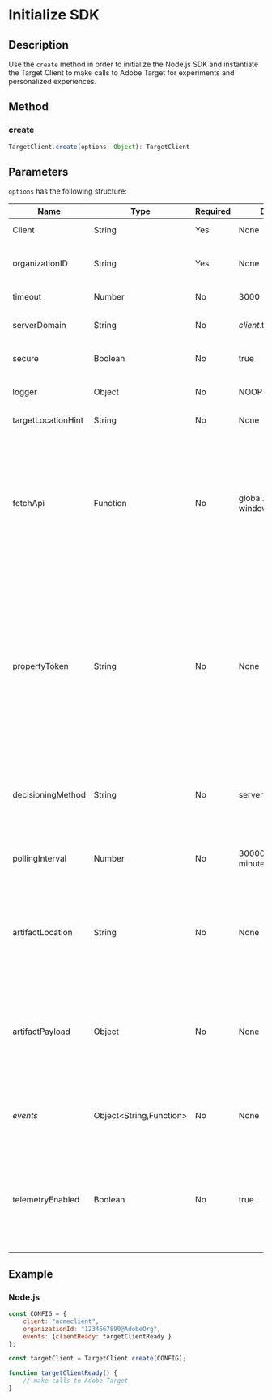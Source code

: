 # Initialize SDK

## Description

Use the `create` method in order to initialize the Node.js SDK and instantiate the Target Client to make calls to Adobe Target for experiments and personalized experiences.

## Method

<CodeBlock slots="heading, code" repeat="1" languages="js" />

### create

```js
TargetClient.create(options: Object): TargetClient
```

## Parameters

`options` has the following structure:

|Name|Type|Required|Default|Description|
| --- | --- | --- | --- | --- |
|Client|String|Yes|None|Adobe Target client ID|
|organizationID|String|Yes|None|Experience Cloud Organization ID|
|timeout|Number|No|3000|Timeout in milliseconds|
|serverDomain|String|No|*client*.tt.omtrdc.net|Overrides default hostname|
|secure|Boolean|No|true|Unset to enforce HTTP scheme|
|logger|Object|No|NOOP logger|Replaces the default NOOP logger|
|targetLocationHint|String|No|None|Target location hint|
|fetchApi|Function|No|global.fetch or window.fetch|[fetch](https://fetch.spec.whatwg.org/) is used by the SDK for http requests. By default node-fetch or the browser implementation of fetch is used. But an alternative implementation can be provided using `fetchApi`|
|propertyToken|String|No|None|**Target Property Token**. If specified here, all `getOffers` calls will use this value. **For on-device decisioning**, the SDK will only download the artifact that contains the qualified activities for the property token set in `propertyToken`|
|decisioningMethod|String|No|server-side|Determines which decisioning method to use (*on-device*, server-side, hybrid)|
|pollingInterval|Number|No|300000 (5 minutes)|Polling interval for the *on-device rule artifact* (in milliseconds)
|artifactLocation|String|No|None|A fully qualified url to the *on-device decisioning rule artifact*. Overrides internally determined location.|
|artifactPayload|Object|No|None|The JSON payload of the *on-device decisioning rule artifact*. If specified, it is used instead of requesting one from a URL.|
|*events*|Object<String,Function>|No|None|An optional object with event name keys and callback function values|
|telemetryEnabled|Boolean|No|true|When enabled, Adobe will collect SDK feature usage and performance telemetry data. Personal data is not collected.|

## Example

<CodeBlock slots="heading, code" repeat="1" languages="js" />

### Node.js

```js
const CONFIG = {
    client: "acmeclient",
    organizationId: "1234567890@AdobeOrg",
    events: {clientReady: targetClientReady }
};

const targetClient = TargetClient.create(CONFIG);

function targetClientReady() {
    // make calls to Adobe Target
}
```